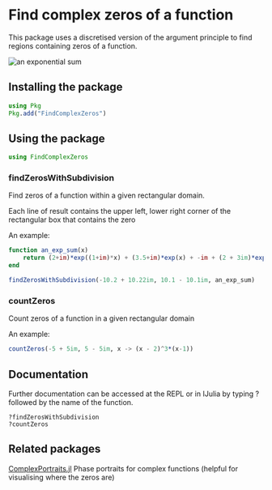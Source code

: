 # Find complex zeros of a function

This package uses a discretised version of the argument principle to find regions containing zeros of a function.

![an exponential sum](./graphics/an_exp_sum.png)

## Installing the package

```julia
using Pkg
Pkg.add("FindComplexZeros")
```

## Using the package

```julia
using FindComplexZeros
```

### findZerosWithSubdivision

Find zeros of a function within a given rectangular domain.

Each line of result contains the upper left, lower right corner of the rectangular box that contains the zero

An example:

```julia
function an_exp_sum(x)
    return (2+im)*exp((1+im)*x) + (3.5+im)*exp(x) + -im + (2 + 3im)*exp(-x) + (5 - im)*exp((-1+im)*x)
end

findZerosWithSubdivision(-10.2 + 10.22im, 10.1 - 10.1im, an_exp_sum)
```

### countZeros

Count zeros of a function in a given rectangular domain

An example:

```julia
countZeros(-5 + 5im, 5 - 5im, x -> (x - 2)^3*(x-1))
```

## Documentation

Further documentation can be accessed at the REPL or in IJulia by typing ? followed by the name of the function.

```julia-repl
?findZerosWithSubdivision
?countZeros
```

## Related packages

[ComplexPortraits.jl](https://github.com/luchr/ComplexPortraits.jl) Phase portraits for complex functions (helpful for visualising where the zeros are)
